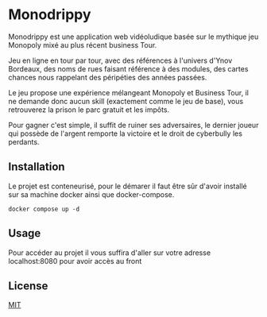 # Monodrippy

Monodrippy est une application web vidéoludique basée sur le mythique jeu Monopoly mixé au plus récent business Tour.

Jeu en ligne en tour par tour, avec des références à l'univers d'Ynov Bordeaux, des noms de rues faisant référence à des modules, des cartes chances nous rappelant des péripéties des années passées.

Le jeu propose une expérience mélangeant Monopoly et Business Tour, il ne demande donc aucun skill (exactement comme le jeu de base), vous retrouverez la prison le parc gratuit et les impôts.

Pour gagner c'est simple, il suffit de ruiner ses adversaires, le dernier joueur qui possède de l'argent remporte la victoire et le droit de cyberbully les perdants.


## Installation

Le projet est conteneurisé, pour le démarer il faut être sûr d'avoir installé sur sa machine docker ainsi que docker-compose.


```docker
docker compose up -d 
```
## Usage

Pour accéder au projet il vous suffira d'aller sur votre adresse localhost:8080 pour avoir accès au front

## License

[MIT](https://choosealicense.com/licenses/mit/)
